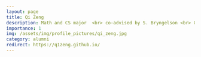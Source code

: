 ```yaml
---
layout: page
title: Qi Zeng
description: Math and CS major  <br> co-advised by S. Bryngelson <br> GT CoC 2023 Outstanding Undergraduate Researcher
importance: 1
img: /assets/img/profile_pictures/qi_zeng.jpg
category: alumni
redirect: https://q1zeng.github.io/
---
```

